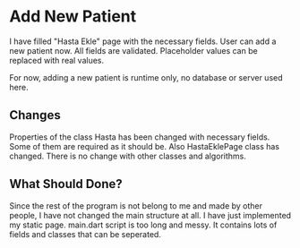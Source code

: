 # Add New Patient
I have filled "Hasta Ekle" page with the necessary fields.
User can add a new patient now.
All fields are validated.
Placeholder values can be replaced with real values.

For now, adding a new patient is runtime only, no database or server used here.
## Changes
Properties of the class Hasta has been changed with necessary fields. Some of them are required as it should be.
Also HastaEklePage class has changed. 
There is no change with other classes and algorithms. 

## What Should Done?
Since the rest of the program is not belong to me and made by other people, I have not changed the main structure at all. I have just implemented my static page.
main.dart script is too long and messy. It contains lots of fields and classes that can be seperated. 
